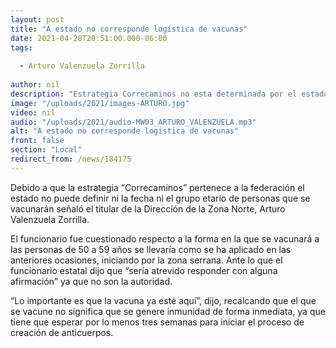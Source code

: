 ```yaml
---
layout: post
title: "A estado no corresponde logística de vacunas"
date: 2021-04-28T20:51:00.000-06:00
tags:
  
  - Arturo Valenzuela Zorrilla
  
author: nil
description: "Estrategia Correcaminos no esta determinada por el estado."
image: "/uploads/2021/images-ARTURO.jpg"
video: nil
audio: "/uploads/2021/audio-MW03_ARTURO_VALENZUELA.mp3"
alt: "A estado no corresponde logística de vacunas"
front: false
section: "Local"
redirect_from: /news/184175
---
```


Debido a que la estrategia “Correcaminos” pertenece a la federación el estado no puede definir ni la fecha ni el grupo etario de personas que se vacunarán señaló el titular de la Dirección de la Zona Norte, Arturo Valenzuela Zorrilla. 

El funcionario fue cuestionado respecto a la forma en la que se vacunará a las personas de 50 a 59 años se llevaría como se ha aplicado en las anteriores ocasiones, iniciando por la zona serrana. Ante lo que el funcionario estatal dijo que “sería atrevido responder con alguna afirmación” ya que no son la autoridad.

“Lo importante es que la vacuna ya esté aquí”, dijo, recalcando que el que se vacune no significa que se genere inmunidad de forma inmediata, ya que tiene que esperar por lo menos tres semanas para iniciar el proceso de creación de anticuerpos.
